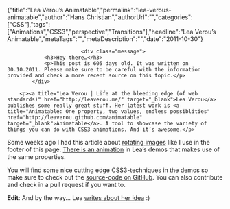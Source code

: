 {"title":"Lea Verou’s Animatable","permalink":"lea-verous-animatable","author":"Hans Christian","authorUrl":"","categories":["CSS"],"tags":["Animations","CSS3","perspective","Transitions"],"headline":"Lea Verou’s Animatable","metaTags":"","metaDescription":"","date":"2011-10-30"}


		

		
		
							<div class="message">
				<h3>Hey there…</h3>
				<p>This post is 605 days old. It was written on 30.10.2011. Please make sure to be careful with the information provided and check a more recent source on this topic.</p>
			</div>
		
		<p><a title="Lea Verou | Life at the bleeding edge (of web standards)" href="http://leaverou.me/" target="_blank">Lea Verou</a> publishes some really great stuff. Her latest work is <a title="Animatable: One property, two values, endless possiblities" href="http://leaverou.github.com/animatable" target="_blank">Animatable</a>. A tool to showcase the variety of things you can do with CSS3 animations. And it’s awesome.</p>
<p>Some weeks ago I had this article about <a title="CSS3: Rotate Images on Click" href="http://drublic.de/blog/css3-rotate-images-on-click/" target="_blank">rotating images</a> like I use in the footer of this page. <a title="transform - from perspective(400) rotateY(0deg) to perspective(400) rotateY(360deg)" href="http://leaverou.github.com/animatable/#transform/5" target="_blank">There is an animation</a> in Lea’s demos that makes use of the same properties.</p>
<p>You will find some nice cutting edge CSS3-techniques in the demos so make sure to check out the <a title="Animatable on GitHub" href="https://github.com/LeaVerou/animatable" target="_blank">source-code on GitHub</a>. You can also contribute and check in a pull request if you want to.</p>
<p><strong>Edit</strong>: And by the way… Lea <a title="Animatable: A CSS transitions gallery" href="http://leaverou.me/2011/10/animatable-a-css-transitions-gallery/" target="_blank">writes about her idea</a> :)</p>
				

		
	